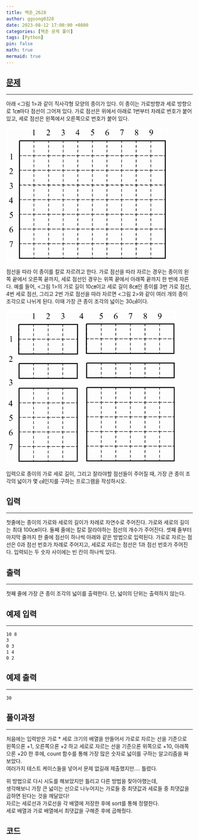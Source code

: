 ```yaml
---
title: 백준_2628
author: ggsong0328
date: 2023-08-12 17:00:00 +0800
categories: [백준 문제 풀이]
tags: [Python]
pin: false
math: true
mermaid: true
---
```


## __[문제](https://www.acmicpc.net/problem/2628)__
***
아래 <그림 1>과 같이 직사각형 모양의 종이가 있다. 이 종이는 가로방향과 세로 방향으로 1㎝마다 점선이 그어져 있다. 가로 점선은 위에서 아래로 1번부터 차례로 번호가 붙어 있고, 세로 점선은 왼쪽에서 오른쪽으로 번호가 붙어 있다.

![그림 1](/assets/img/2628_1.png "<그림 1>")

점선을 따라 이 종이를 칼로 자르려고 한다. 가로 점선을 따라 자르는 경우는 종이의 왼쪽 끝에서 오른쪽 끝까지, 세로 점선인 경우는 위쪽 끝에서 아래쪽 끝까지 한 번에 자른다. 예를 들어, <그림 1>의 가로 길이 10㎝이고 세로 길이 8㎝인 종이를 3번 가로 점선, 4번 세로 점선, 그리고 2번 가로 점선을 따라 자르면 <그림 2>와 같이 여러 개의 종이 조각으로 나뉘게 된다. 이때 가장 큰 종이 조각의 넓이는 30㎠이다.

![그림 2](/assets/img/2628_2.png "<그림 2>")

입력으로 종이의 가로 세로 길이, 그리고 잘라야할 점선들이 주어질 때, 가장 큰 종이 조각의 넓이가 몇 ㎠인지를 구하는 프로그램을 작성하시오.

## __입력__
***
첫줄에는 종이의 가로와 세로의 길이가 차례로 자연수로 주어진다. 가로와 세로의 길이는 최대 100㎝이다. 둘째 줄에는 칼로 잘라야하는 점선의 개수가 주어진다. 셋째 줄부터 마지막 줄까지 한 줄에 점선이 하나씩 아래와 같은 방법으로 입력된다. 가로로 자르는 점선은 0과 점선 번호가 차례로 주어지고, 세로로 자르는 점선은 1과 점선 번호가 주어진다. 입력되는 두 숫자 사이에는 빈 칸이 하나씩 있다.

## __출력__
***
첫째 줄에 가장 큰 종이 조각의 넓이를 출력한다. 단, 넓이의 단위는 출력하지 않는다.

## 예제 입력
***
    10 8
    3
    0 3
    1 4
    0 2

## 예제 출력
***
    30

## __풀이과정__
***
처음에는 입력받은 가로 * 세로 크기의 배열을 만들어서 가로로 자르는 선을 기준으로 <br> 왼쪽으론 +1, 오른쪽으론 +2 하고 세로로 자르는 선을 기준으론 위쪽으로 +10, 아래쪽으론 +20 한 후에, count 함수를 통해 가장 많은 숫자로 넓이를 구하는 알고리즘을 짜보았다. <br> 여러가지 테스트 케이스들을 넣어서 문제 없길래 제출했지만.... 틀렸다. <br>

<script src="https://gist.github.com/ggsong0328/3a64599cfc702286f8e8b295e0966f97.js"></script>

위 방법으로 다시 시도를 해보았지만 틀리고 다른 방법을 찾아야했는데, <br>
생각해보니 가장 큰 넓이는 선으로 나누어지는 가로들 중 최댓값과 세로들 중 최댓값을 곱하면 된다는 것을 깨달았다!<br>
자르는 세로선과 가로선을 각 배열에 저장한 후에 sort를 통해 정렬한다. <br>
세로 배열과 가로 배열에서 최댓값을 구해준 후에 곱해줬다.

## __코드__
<script src="https://gist.github.com/ggsong0328/9c6657e4fc230d1fb0b57cb3d6cb0b5b.js"></script>